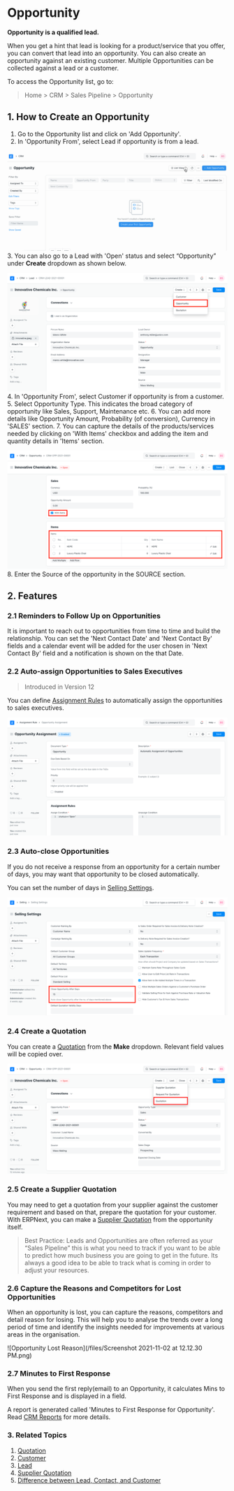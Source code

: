 
# Opportunity


**Opportunity is a qualified lead.**


When you get a hint that lead is looking for a product/service that you offer, you can convert that lead into an opportunity. You can also create an opportunity against an existing customer. Multiple Opportunities can be collected against a lead or a customer.


To access the Opportunity list, go to:



> 
> Home > CRM > Sales Pipeline > Opportunity
> 
> 
> 


## 1. How to Create an Opportunity


1. Go to the Opportunity list and click on 'Add Opportunity'.
2. In 'Opportunity From', select Lead if opportunity is from a lead.


![Creating New Opportunity](/files/creating-opportunity.gif)
3. You can also go to a Lead with 'Open' status and select “Opportunity” under **Create** dropdown as shown below.


![Create Opportunity From Lead](/files/lead-to-opportunity.png)
4. In 'Opportunity From', select Customer if opportunity is from a customer.
5. Select Opportunity Type. This indicates the broad category of opportunity like Sales, Support, Maintenance etc.
6. You can add more details like Opportunity Amount, Probability (of conversion), Currency in 'SALES' section.
7. You can capture the details of the products/services needed by clicking on 'With Items' checkbox and adding the item and quantity details in 'Items' section.


![Item Details in Opportunity](/files/item-details-in-opportunity.png)
8. Enter the Source of the opportunity in the SOURCE section.


## 2. Features


### 2.1 Reminders to Follow Up on Opportunities


It is important to reach out to opportunities from time to time and build the relationship. You can set the 'Next Contact Date' and 'Next Contact By' fields and a calendar event will be added for the user chosen in 'Next Contact By' field and a notification is shown on the that Date.


### 2.2 Auto-assign Opportunities to Sales Executives



> 
> Introduced in Version 12
> 
> 
> 


You can define [Assignment Rules](/docs/v13/user/manual/en/automation/assignment-rule) to automatically assign the opportunities to sales executives.


![Opportunity Assignment](/files/opportunity-assignment-rule.png)


### 2.3 Auto-close Opportunities


If you do not receive a response from an opportunity for a certain number of days, you may want that opportunity to be closed automatically.


You can set the number of days in [Selling Settings](/docs/v13/user/manual/en/selling/selling-settings).


![Auto Close Opportunities](/files/auto-close-opportunities.png)


### 2.4 Create a Quotation


You can create a [Quotation](/docs/v13/user/manual/en/selling/quotation) from the **Make** dropdown. Relevant field values will be copied over.


![Create Quotation From Opportunity](/files/create-quotation-from-opportunity.png)


### 2.5 Create a Supplier Quotation


You may need to get a quotation from your supplier against the customer requirement and based on that, prepare the quotation for your customer. With ERPNext, you can make a [Supplier Quotation](/docs/v13/user/manual/en/buying/supplier-quotation) from the opportunity itself.



> 
> Best Practice: Leads and Opportunities are often referred as your “Sales
>  Pipeline” this is what you need to track if you want to be able to predict how
>  much business you are going to get in the future. Its always a good idea to be
>  able to track what is coming in order to adjust your resources.
> 
> 
> 


### 2.6 Capture the Reasons and Competitors for Lost Opportunities


When an opportunity is lost, you can capture the reasons, competitors and detail reason for losing. This will help you to analyse the trends over a long period of time and identify the insights needed for improvements at various areas in the organisation.


![Opportunity Lost Reason](/files/Screenshot 2021-11-02 at 12.12.30 PM.png)


### 2.7 Minutes to First Response


When you send the first reply(email) to an Opportunity, it calculates Mins to First Response and is displayed in a field.


A report is generated called 'Minutes to First Response for Opportunity'. Read [CRM Reports](/docs/v13/user/manual/en/CRM/crm_reports) for more details.


### 3. Related Topics


1. [Quotation](/docs/v13/user/manual/en/selling/quotation.html)
2. [Customer](/docs/v13/user/manual/en/CRM/customer)
3. [Lead](/docs/v13/user/manual/en/CRM/lead)
4. [Supplier Quotation](/docs/v13/user/manual/en/buying/supplier-quotation)
5. [Difference between Lead, Contact, and Customer](/docs/v13/user/manual/en/CRM/articles/difference_between_lead_contact_and_customer)


